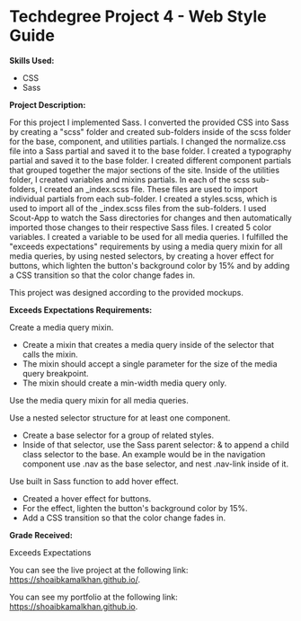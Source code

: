 # Techdegree Project 4 - Web Style Guide

**Skills Used:**

- CSS
- Sass

**Project Description:**

For this project I implemented Sass. I converted the provided CSS into Sass by creating a "scss" folder and created sub-folders inside of the scss folder for the base, component, and utilities partials. I changed the normalize.css file into a Sass partial and saved it to the base folder. I created a typography partial and saved it to the base folder. I created different component partials that grouped together the major sections of the site. Inside of the utilities folder, I created variables and mixins partials. In each of the scss sub-folders, I created an _index.scss file. These files are used to import individual partials from each sub-folder. I created a styles.scss, which is used to import all of the _index.scss files from the sub-folders. I used Scout-App to watch the Sass directories for changes and then automatically imported those changes to their respective Sass files. I created 5 color variables. I created a variable to be used for all media queries. I fulfilled the "exceeds expectations" requirements by using a media query mixin for all media queries, by using nested selectors, by creating a hover effect for buttons, which lighten the button's background color by 15% and by adding a CSS transition so that the color change fades in.

This project was designed according to the provided mockups.

**Exceeds Expectations Requirements:**

Create a media query mixin.

- Create a mixin that creates a media query inside of the selector that calls the mixin.
- The mixin should accept a single parameter for the size of the media query breakpoint.
- The mixin should create a min-width media query only.

Use the media query mixin for all media queries.

Use a nested selector structure for at least one component.

- Create a base selector for a group of related styles.
- Inside of that selector, use the Sass parent selector: & to append a child class selector to the base. An example would be in the navigation component use .nav as the base selector, and nest .nav-link inside of it.

Use built in Sass function to add hover effect.

- Created a hover effect for buttons.
- For the effect, lighten the button's background color by 15%.
- Add a CSS transition so that the color change fades in.

**Grade Received:**

Exceeds Expectations

You can see the live project at the following link: https://shoaibkamalkhan.github.io/.

You can see my portfolio at the following link: https://shoaibkamalkhan.github.io.
